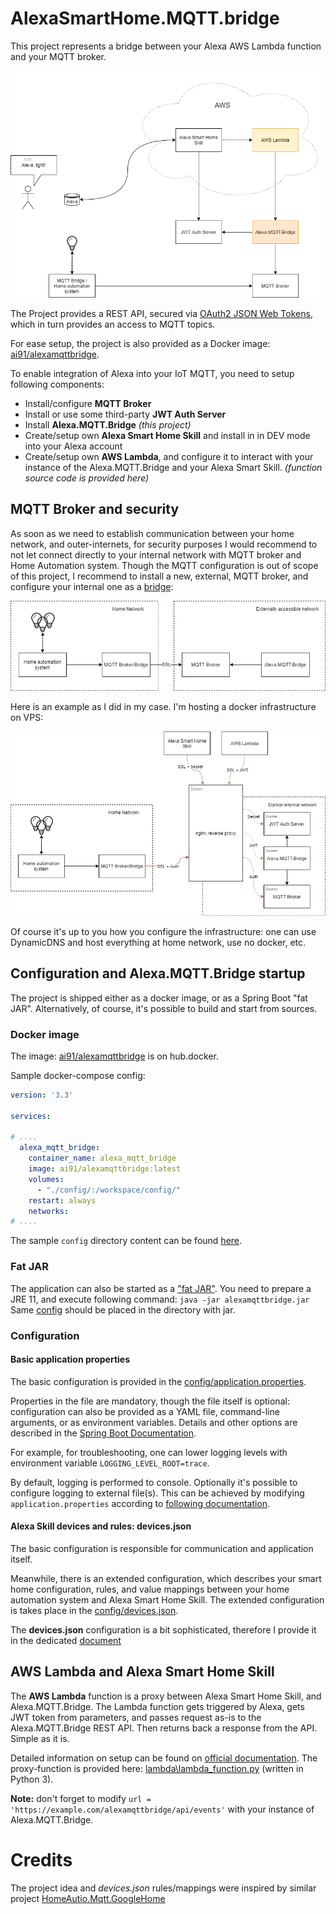 # AlexaSmartHome.MQTT.bridge

This project represents a bridge between your Alexa AWS Lambda function and your MQTT broker.

![Architecture](README/architecture.png)

The Project provides a REST API, secured via [OAuth2 JSON Web Tokens](https://oauth.net/2/jwt/), which in turn provides an access to MQTT topics.

For ease setup, the project is also provided as a Docker image: [ai91/alexamqttbridge](https://hub.docker.com/r/ai91/alexamqttbridge).

To enable integration of Alexa into your IoT MQTT, you need to setup following components:
- Install/configure **MQTT Broker**
- Install or use some third-party **JWT Auth Server** 
- Install **Alexa.MQTT.Bridge** *(this project)*
- Create/setup own **Alexa Smart Home Skill** and install in in DEV mode into your Alexa account
- Create/setup own **AWS Lambda**, and configure it to interact with your instance of the Alexa.MQTT.Bridge and your Alexa Smart Skill. *(function source code is provided here)*

## MQTT Broker and security
As soon as we need to establish communication between your home network, and outer-internets, for security purposes I would recommend to not let connect directly to your internal network with MQTT broker and Home Automation system. 
Though the MQTT configuration is out of scope of this project, I recommend to install a new, external, MQTT broker, and configure your internal one as a [bridge](http://www.steves-internet-guide.com/mosquitto-bridge-configuration/):

![MQTT Security](README/mqtt_security.png)


Here is an example as I did in my case. I'm hosting a docker infrastructure on VPS:
 
![Dockerized Security](README/docker_reverse_proxy.png)

Of course it's up to you how you configure the infrastructure: one can use DynamicDNS and host everything at home network, use no docker, etc.


## Configuration and Alexa.MQTT.Bridge startup
The project is shipped either as a docker image, or as a Spring Boot "fat JAR". Alternatively, of course, it's possible to build and start from sources.
### Docker image
The image: [ai91/alexamqttbridge](https://hub.docker.com/r/ai91/alexamqttbridge) is on hub.docker.

Sample docker-compose config:
```yaml
version: '3.3'

services:

# ....
  alexa_mqtt_bridge:
    container_name: alexa_mqtt_bridge
    image: ai91/alexamqttbridge:latest
    volumes:
      - "./config/:/workspace/config/"
    restart: always
    networks:
# ....
```

The sample `config` directory content can be found [here](config).

### Fat JAR
The application can also be started as a ["fat JAR"](releases). You need to prepare a JRE 11, and execute following command:
```java -jar alexamqttbridge.jar```
Same [config](config) should be placed in the directory with jar.

### Configuration
#### Basic application properties
The basic configuration is provided in the [config/application.properties](config/application.properties). 

Properties in the file are mandatory, though the file itself is optional: configuration can also be provided as a YAML file, command-line arguments, or as environment variables. 
Details and other options are described in the [Spring Boot Documentation](https://docs.spring.io/spring-boot/docs/2.4.2/reference/html/spring-boot-features.html#boot-features-external-config).

For example, for troubleshooting, one can lower logging levels with environment variable `LOGGING_LEVEL_ROOT=trace`. 

By default, logging is performed to console. Optionally it's possible to configure logging to external file(s). This can be achieved by modifying `application.properties` according to [following documentation](https://docs.spring.io/spring-boot/docs/2.4.2/reference/html/spring-boot-features.html#boot-features-logging-file-output). 

#### Alexa Skill devices and rules: devices.json
The basic configuration is responsible for communication and application itself. 

Meanwhile, there is an extended configuration, which describes your smart home configuration, rules, and value mappings between your home automation system and Alexa Smart Home Skill. 
The extended configuration is takes place in the [config/devices.json](config/devices.json).

The **devices.json** configuration is a bit sophisticated, therefore I provide it in the dedicated [document](config/)

## AWS Lambda and Alexa Smart Home Skill
The **AWS Lambda** function is a proxy between Alexa Smart Home Skill, and Alexa.MQTT.Bridge. 
The Lambda function gets triggered by Alexa, gets JWT token from parameters, and passes request as-is to the Alexa.MQTT.Bridge REST API. Then returns back a response from the API. Simple as it is.

Detailed information on setup can be found on [official documentation](https://developer.amazon.com/en-US/docs/alexa/smarthome/steps-to-build-a-smart-home-skill.html).
The proxy-function is provided here: [lambda\lambda_function.py](lambda\lambda_function.py) (written in Python 3). 

**Note:** don't forget to modify `url = 'https://example.com/alexamqttbridge/api/events'` with your instance of Alexa.MQTT.Bridge. 

# Credits
The project idea and *devices.json* rules/mappings were inspired by similar project [HomeAutio.Mqtt.GoogleHome](https://github.com/i8beef/HomeAutio.Mqtt.GoogleHome)